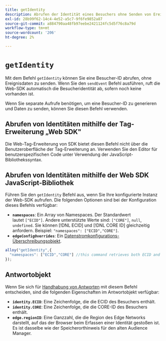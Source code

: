 ```yaml
---
title: getIdentity
description: Abrufen der Identität eines Besuchers ohne Senden von Ereignisdaten.
exl-id: 28b99f62-14c4-4e52-a5c7-9f6fe9852a87
source-git-commit: a884790aa48fb97eebe2421124fc5d5f76c8a79d
workflow-type: tm+mt
source-wordcount: '206'
ht-degree: 2%

---
```


# `getIdentity`

Mit dem Befehl `getIdentity` können Sie eine Besucher-ID abrufen, ohne Ereignisdaten zu senden. Wenn Sie den `sendEvent` Befehl ausführen, ruft die Web-SDK automatisch die Besucheridentität ab, sofern noch keine vorhanden ist.

Wenn Sie separate Aufrufe benötigen, um eine Besucher-ID zu generieren und Daten zu senden, können Sie diesen Befehl verwenden.

## Abrufen von Identitäten mithilfe der Tag-Erweiterung „Web SDK&quot;

Die Web-Tag-Erweiterung von SDK bietet diesen Befehl nicht über die Benutzeroberfläche der Tag-Erweiterung an. Verwenden Sie den Editor für benutzerspezifischen Code unter Verwendung der JavaScript-Bibliothekssyntax.

## Abrufen von Identitäten mithilfe der Web SDK JavaScript-Bibliothek

Führen Sie den `getIdentity` Befehl aus, wenn Sie Ihre konfigurierte Instanz der Web-SDK aufrufen. Die folgenden Optionen sind bei der Konfiguration dieses Befehls verfügbar:

* **`namespaces`**: Ein Array von Namespaces. Der Standardwert lautet `["ECID"]`. Andere unterstützte Werte sind: `["CORE"]`, `null`, `undefined`. Sie können [!DNL ECID] und [!DNL CORE ID] gleichzeitig anfordern. Beispiel: `"namespaces": ["ECID","CORE"]`.
* **`edgeConfigOverrides`**: Ein [Datenstromkonfigurations-Überschreibungsobjekt](datastream-overrides.md).

```js
alloy("getIdentity",{
  "namespaces": ["ECID","CORE"] //this command retrieves both ECID and CORE IDs.
});
```

## Antwortobjekt

Wenn Sie sich für [Handhabung von Antworten](command-responses.md) mit diesem Befehl entscheiden, sind die folgenden Eigenschaften im Antwortobjekt verfügbar:

* **`identity.ECID`**: Eine Zeichenfolge, die die ECID des Besuchers enthält.
* **`identity.CORE`**: Eine Zeichenfolge, die die CORE-ID des Besuchers enthält.
* **`edge.regionID`**: Eine Ganzzahl, die die Region des Edge Networks darstellt, auf das der Browser beim Erfassen einer Identität gestoßen ist. Es ist dasselbe wie der Speicherorthinweis für den alten Audience Manager.
